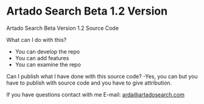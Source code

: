 # Artado Search Beta 1.2 Version

Artado Search Beta Version 1.2 Source Code 

What can I do with this? 
- You can develop the repo
- You can add features
- You can examine the repo

Can I publish what I have done with this source code?
-Yes, you can but you have to publish with source code and you have to give attribution.

If you have questions contact with me
E-mail: arda@artadosearch.com
